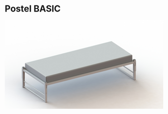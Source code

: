 # Postel BASIC

![postel - vizualizace](https://github.com/tripal-sk/postel-basic/blob/master/POSTEL%20BASIC-02.JPG "Postel BASIC - vizualizace")
